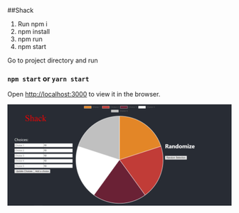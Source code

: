 ﻿##Shack

1. Run npm i
2. npm install
3. npm run
4. npm start 

Go to project directory and run

### `npm start` or `yarn start`

Open [http://localhost:3000](http://localhost:3000) to view it in the browser.

![](https://github.com/michaelfu1029/Shack/blob/master/demo.png)
